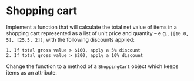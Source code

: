 # Shopping cart

Implement a function that will calculate the total net value of items
in a shopping cart represented as a list of unit price and quantity –
e.g., `[[10.0, 5], [25.5, 2]]`, with the following discounts applied:

    1. If total gross value > $100, apply a 5% discount
    2. If total gross value > $200, apply a 10% discount

Change the function to a method of a `ShoppingCart` object which keeps items as an attribute.

